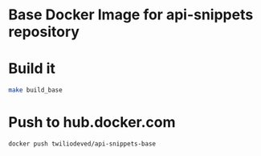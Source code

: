 Base Docker Image for api-snippets repository
=============

# Build it
  ```bash
  make build_base
  ```

# Push to hub.docker.com
  ```
  docker push twiliodeved/api-snippets-base
  ```
